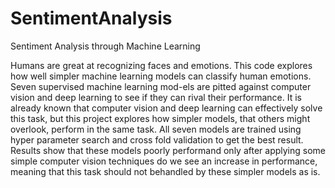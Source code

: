 # SentimentAnalysis
Sentiment Analysis through Machine Learning


Humans are great at recognizing faces and emotions. This code explores how well simpler machine learning models can classify human emotions. Seven supervised machine learning mod-els are pitted against computer vision and deep learning to see if they can rival their performance. It is already known that computer vision and deep learning can effectively solve this task, but this project explores how simpler models, that others might overlook, perform in the same task. All seven models are trained using hyper parameter search and cross fold validation to get the best result. Results show that these models poorly performand only after applying some simple computer vision techniques do we see an increase in performance, meaning that this task should not behandled by these simpler models as is.

